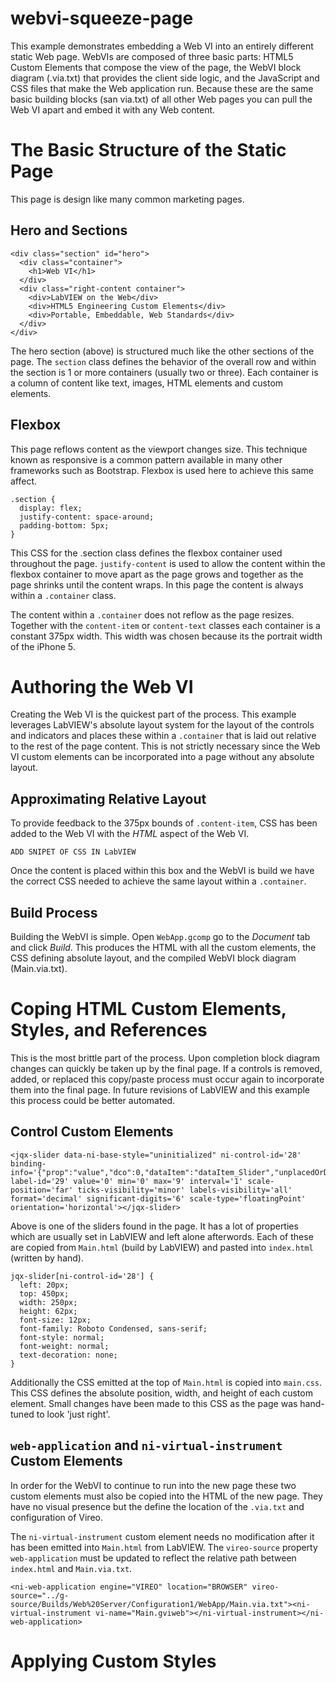 # webvi-squeeze-page
This example demonstrates embedding a Web VI into an entirely different static Web page. WebVIs are composed of three basic parts: HTML5 Custom Elements that compose the view of the page, the WebVI block diagram (.via.txt) that provides the client side logic, and the JavaScript and CSS files that make the Web application run. Because these are the same basic building blocks (san via.txt) of all other Web pages you can pull the Web VI apart and embed it with any Web content.

# The Basic Structure of the Static Page
This page is design like many common marketing pages.

## Hero and Sections
```
<div class="section" id="hero">
  <div class="container">
    <h1>Web VI</h1>
  </div>
  <div class="right-content container">
    <div>LabVIEW on the Web</div>
    <div>HTML5 Engineering Custom Elements</div>
    <div>Portable, Embeddable, Web Standards</div>
  </div>
</div>
```
The hero section (above) is structured much like the other sections of the page. The `section` class defines the behavior of the overall row and within the section is 1 or more containers (usually two or three). Each container is a column of content like text, images, HTML elements and custom elements.

## Flexbox
This page reflows content as the viewport changes size. This technique known as responsive is a common pattern available in many other frameworks such as Bootstrap. Flexbox is used here to achieve this same affect.

```
.section {
  display: flex;
  justify-content: space-around;
  padding-bottom: 5px;
}
```
This CSS for the .section class defines the flexbox container used throughout the page. `justify-content` is used to allow the content within the flexbox container to move apart as the page grows and together as the page shrinks until the content wraps. In this page the content is always within a `.container` class.

The content within a `.container` does not reflow as the page resizes. Together with the `content-item` or `content-text` classes each container is a constant 375px width. This width was chosen because its the portrait width of the iPhone 5.

# Authoring the Web VI
Creating the Web VI is the quickest part of the process. This example leverages LabVIEW's absolute layout system for the layout of the controls and indicators and places these within a `.container` that is laid out relative to the rest of the page content. This is not strictly necessary since the Web VI custom elements can be incorporated into a page without any absolute layout.

## Approximating Relative Layout
To provide feedback to the 375px bounds of `.content-item`, CSS has been added to the Web VI with the *HTML* aspect of the Web VI.
```
ADD SNIPET OF CSS IN LabVIEW
```
Once the content is placed within this box and the WebVI is build we have the correct CSS needed to achieve the same layout within a `.container`.

## Build Process
Building the WebVI is simple. Open `WebApp.gcomp` go to the *Document* tab and click *Build*. This produces the HTML with all the custom elements, the CSS defining absolute layout, and the compiled WebVI block diagram (Main.via.txt).

# Coping HTML Custom Elements, Styles, and References
This is the most brittle part of the process. Upon completion block diagram changes can quickly be taken up by the final page. If a controls is removed, added, or replaced this copy/paste process must occur again to incorporate them into the final page. In future revisions of LabVIEW and this example this process could be better automated.

## Control Custom Elements
```
<jqx-slider data-ni-base-style="uninitialized" ni-control-id='28' binding-info='{"prop":"value","dco":0,"dataItem":"dataItem_Slider","unplacedOrDisabled":false,"sync":false}' label-id='29' value='0' min='0' max='9' interval='1' scale-position='far' ticks-visibility='minor' labels-visibility='all' format='decimal' significant-digits='6' scale-type='floatingPoint' orientation='horizontal'></jqx-slider>
```
Above is one of the sliders found in the page. It has a lot of properties which are usually set in LabVIEW and left alone afterwords. Each of these are copied from `Main.html` (build by LabVIEW) and pasted into `index.html` (written by hand).

```
jqx-slider[ni-control-id='28'] {
  left: 20px;
  top: 450px;
  width: 250px;
  height: 62px;
  font-size: 12px;
  font-family: Roboto Condensed, sans-serif;
  font-style: normal;
  font-weight: normal;
  text-decoration: none;
}
```

Additionally the CSS emitted at the top of `Main.html` is copied into `main.css`. This CSS defines the absolute position, width, and height of each custom element. Small changes have been made to this CSS as the page was hand-tuned to look 'just right'.

## `web-application` and `ni-virtual-instrument` Custom Elements
In order for the WebVI to continue to run into the new page these two custom elements must also be copied into the HTML of the new page. They have no visual presence but the define the location of the `.via.txt` and configuration of Vireo.

The `ni-virtual-instrument` custom element needs no modification after it has been emitted into `Main.html` from LabVIEW. The `vireo-source` property `web-application` must be updated to reflect the relative path between `index.html` and `Main.via.txt`.

```
<ni-web-application engine="VIREO" location="BROWSER" vireo-source="../g-source/Builds/Web%20Server/Configuration1/WebApp/Main.via.txt"><ni-virtual-instrument vi-name="Main.gviweb"></ni-virtual-instrument></ni-web-application>

```

# Applying Custom Styles
